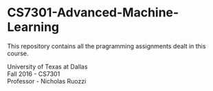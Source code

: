 # CS7301-Advanced-Machine-Learning
This repository contains all the pragramming assignments dealt in this course.

University of Texas at Dallas <br>
Fall 2016 - CS7301 <br>
Professor - Nicholas Ruozzi <br>
